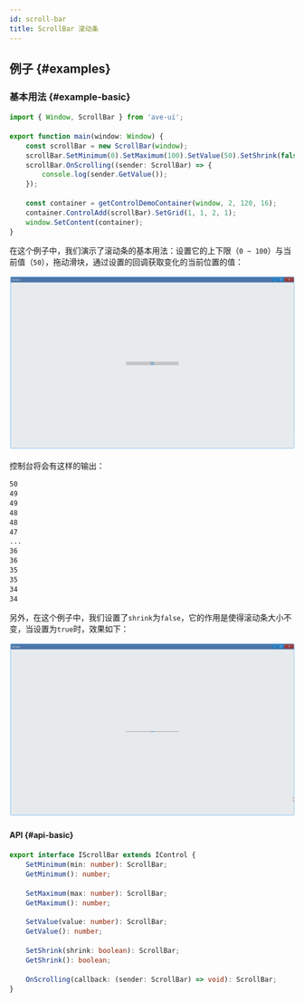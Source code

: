 ```yaml
---
id: scroll-bar
title: ScrollBar 滚动条
---
```


<!-- ## 简介 {#introduction}

TODO：以后添加对滚动条的整体介绍。 -->

## 例子 {#examples}

### 基本用法 {#example-basic}

```ts {5-8}
import { Window, ScrollBar } from 'ave-ui';

export function main(window: Window) {
    const scrollBar = new ScrollBar(window);
    scrollBar.SetMinimum(0).SetMaximum(100).SetValue(50).SetShrink(false);
    scrollBar.OnScrolling((sender: ScrollBar) => {
        console.log(sender.GetValue());
    });

    const container = getControlDemoContainer(window, 2, 120, 16);
    container.ControlAdd(scrollBar).SetGrid(1, 1, 2, 1);
    window.SetContent(container);
}
```

在这个例子中，我们演示了滚动条的基本用法：设置它的上下限（`0 ~ 100`）与当前值（`50`），拖动滑块，通过设置的回调获取变化的当前位置的值：

![scroll bar basic](./assets/scroll-bar-basic.gif)

控制台将会有这样的输出：

```bash
50
49
49
48
48
47
...
36
36
35
35
34
34
```

另外，在这个例子中，我们设置了`shrink`为`false`，它的作用是使得滚动条大小不变，当设置为`true`时，效果如下：

![scroll bar shrink](./assets/scroll-bar-shrink.gif)

#### API {#api-basic}

```ts
export interface IScrollBar extends IControl {
    SetMinimum(min: number): ScrollBar;
    GetMinimum(): number;

    SetMaximum(max: number): ScrollBar;
    GetMaximum(): number;

    SetValue(value: number): ScrollBar;
    GetValue(): number;

    SetShrink(shrink: boolean): ScrollBar;
    GetShrink(): boolean;

    OnScrolling(callback: (sender: ScrollBar) => void): ScrollBar;
}
```
